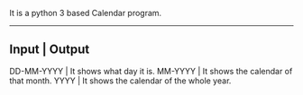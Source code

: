 It is a python 3 based Calendar program.

-----------------------------------------------------------------
Input 				|	Output
-----------------------------------------------------------------
DD-MM-YYYY			|	It shows what day it is.
MM-YYYY 			|	It shows the calendar of that month.
YYYY 				|	It shows the calendar of the whole year.
